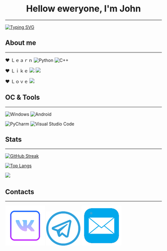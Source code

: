 <h1 align="center"> Hellow eweryone, I'm John </h1>

___
[![Typing SVG](https://readme-typing-svg.herokuapp.com?font=Fira+Code&pause=2500&center=true&vCenter=true&width=500&lines=I'm+an+IT+student+from+Tyumen%2C+Russia)](https://git.io/typing-svg)



## About me 
___

♥ Ｌｅａｒｎ   ![Python](https://img.shields.io/badge/python-3670A0?style=for-the-badge&logo=python&logoColor=ffdd54)  ![C++](https://img.shields.io/badge/c++-%2300599C.svg?style=for-the-badge&logo=c%2B%2B&logoColor=white)

♥ Ｌｉｋｅ <img src="https://img.shields.io/badge/Arduino-00BFFF?style=for-the-badge&logo=Arduino&logoColor=000000"/> <img src="https://img.shields.io/badge/ESP32-4169E1?style=for-the-badge&logo=ESPHome&logoColor="/>

♥ Ｌｏｖｅ <img src="https://img.shields.io/badge/MATH -6A5ACD?style=for-the-badge&logo=matrix&logoColor="/>


## OC & Tools
___

![Windows](https://img.shields.io/badge/Windows-0078D6?style=for-the-badge&logo=windows&logoColor=white) ![Android](https://img.shields.io/badge/Android-3DDC84?style=for-the-badge&logo=android&logoColor=white) 

![PyCharm](https://img.shields.io/badge/pycharm-143?style=for-the-badge&logo=pycharm&logoColor=black&color=black&labelColor=green) ![Visual Studio Code](https://img.shields.io/badge/Visual%20Studio%20Code-0078d7.svg?style=for-the-badge&logo=visual-studio-code&logoColor=white)

## Stats
___

[![GitHub Streak](http://github-readme-streak-stats.herokuapp.com?user=J0hnLenin&theme=tokyonight_duo)](https://git.io/streak-stats)

[![Top Langs](https://github-readme-stats.vercel.app/api/top-langs/?username=J0hnLenin&layout=compact)](https://github.com/anuraghazra/github-readme-stats)

![](https://komarev.com/ghpvc/?username=J0hnLenin)

## Сontacts
___

[![i](vk4.png)](https://vk.com/j0hn_lenin) [![i](tg2.png)](https://t.me/J0hn_Lenin) <a href="mailto:ziziz123ziziz@gmail.com"><img src="ml.png"></a>
